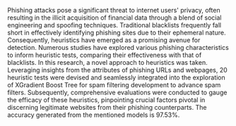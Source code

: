 Phishing attacks pose a significant threat to internet users' privacy, often resulting in the illicit acquisition of financial data through a blend of social engineering and spoofing techniques. Traditional blacklists frequently fall short in effectively identifying phishing sites due to their ephemeral nature. Consequently, heuristics have emerged as a promising avenue for detection. Numerous studies have explored various phishing characteristics to inform heuristic tests, comparing their effectiveness with that of blacklists. In this research, a novel approach to heuristics was taken. Leveraging insights from the attributes of phishing URLs and webpages, 20 heuristic tests were devised and seamlessly integrated into the exploration of XGradient Boost Tree for spam filtering development to advance spam filters. Subsequently, comprehensive evaluations were conducted to gauge the efficacy of these heuristics, pinpointing crucial factors pivotal in discerning legitimate websites from their phishing counterparts. The accuracy generated from the mentioned models is 97.53%.
